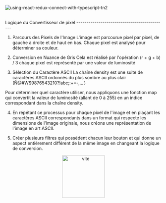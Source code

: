 <p align="center">

![using-react-redux-connect-with-typescript-tn2](https://github.com/simbld/my-react-pixel-mosaic/assets/102648783/39814e7e-e6c7-4547-bf93-4e0456a43834)

</p>
<br>
Logique du Convertisseur de pixel
---------------------------------------------

1. Parcours des Pixels de l'Image
L'image est parcourue pixel par pixel, de gauche à droite et de haut en bas. Chaque pixel est analysé pour déterminer sa couleur.

2. Conversion en Nuance de Gris
Cela est réalisé par l'opération (r + g + b) / 3
chaque pixel est représenté par une valeur de luminosité

3. Sélection du Caractère ASCII
La chaîne density est une suite de caractères ASCII ordonnés du plus sombre au plus clair (Ñ@#W$9876543210?!abc;:+=-,._ )

Pour déterminer quel caractère utiliser, nous appliquons une fonction map qui convertit la valeur de luminosité (allant de 0 à 255) en un indice correspondant dans la chaîne density.

4. En répétant ce processus pour chaque pixel de l'image et en plaçant les caractères ASCII correspondants dans un format qui respecte les dimensions de l'image originale, nous créons une représentation de l'image en art ASCII.

5. Créer plusieurs filtres qui possèdent chacun leur bouton et qui donne un aspect entièrement différent de la même image en changeant la logique de conversion.
<p align="center">
<img width="137" height="137" src="https://img.icons8.com/color/37/vite.png" alt="vite"/> 
</p>

